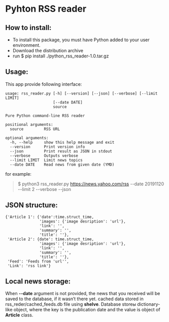# Pyhton RSS reader

## How to install:
* To install this package, you must have Python added to your user environment.
* Download the distribution archive
* run $ pip install ./python_rss_reader-1.0.tar.gz  

## Usage:
This app provide following interface:
```shell
usage: rss_reader.py [-h] [--version] [--json] [--verbose] [--limit LIMIT]
                     [--date DATE]
                     source

Pure Python command-line RSS reader

positional arguments:
  source         RSS URL

optional arguments:
  -h, --help     show this help message and exit
  --version      Print version info
  --json         Print result as JSON in stdout
  --verbose      Outputs verbose
  --limit LIMIT  Limit news topics
  --date DATE    Read news from given date (YMD)
```
for example:
> $ python3 rss_reader.py https://news.yahoo.com/rss --date 20191120 --limit 2 --verbose --json

## JSON structure:
```shell
{'Article 1': {'date':time.struct_time,
               'images': {'image desription': 'url'},
               'link': '',
               'summary': '',
               'title': ''},
 'Article 2': {date': time.struct_time,
               'images': {'image desription': 'url'},
               'link': '',
               'summary': '',
               'title': ''},
 'Feed': 'Feeds from 'url'',
 'Link': 'rss link'}

```
## Local news storage:
When **--date** argument is not provided, the news that you received will be saved to the database, if it wasn’t there yet.
cached data stored in rss_reder/cached_feeds.db file using **shelve**. Database storeы dictionary-like object, where the key is the publication date and the value is object of **Article** class.

